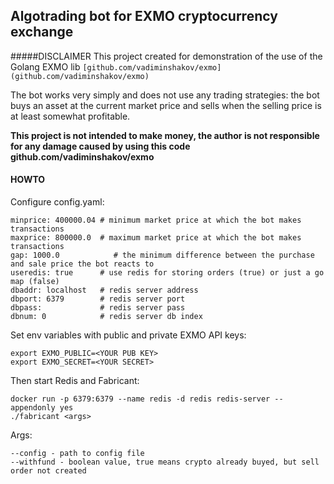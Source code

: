 ## **Algotrading bot for EXMO cryptocurrency exchange**

#####DISCLAIMER
This project created for demonstration of the use of the Golang EXMO lib `[github.com/vadiminshakov/exmo](github.com/vadiminshakov/exmo)`
 
The bot works very simply and does not use any trading strategies: 
the bot buys an asset at the current market price and sells when the selling price is at least somewhat profitable.
     
**This project is not intended to make money, the author is not responsible for any damage caused by using this code github.com/vadiminshakov/exmo**

#### HOWTO
Configure config.yaml:

    minprice: 400000.04 # minimum market price at which the bot makes transactions
    maxprice: 800000.0  # maximum market price at which the bot makes transactions
    gap: 1000.0            # the minimum difference between the purchase and sale price the bot reacts to
    useredis: true      # use redis for storing orders (true) or just a go map (false)
    dbaddr: localhost   # redis server address
    dbport: 6379        # redis server port
    dbpass:             # redis server pass
    dbnum: 0            # redis server db index

Set env variables with public and private EXMO API keys:

    export EXMO_PUBLIC=<YOUR PUB KEY>
    export EXMO_SECRET=<YOUR SECRET>

Then start Redis and Fabricant:

    docker run -p 6379:6379 --name redis -d redis redis-server --appendonly yes
    ./fabricant <args>
    
Args:

    --config - path to config file
    --withfund - boolean value, true means crypto already buyed, but sell order not created